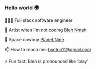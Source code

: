 ### Hello world 🌍

👨🏿‍💻 Full stack software engineer

🎨 Artist when I'm not coding [Bleh Nmah](https://razorpagesblehnmah.azurewebsites.net/)

🚀 Space cowboy [Planet Nine](https://planetnine.azurewebsites.net/)

📫 How to reach me: bseton11@gmail.com

⚡ Fun fact: Bleh is pronounced like 'blay'
